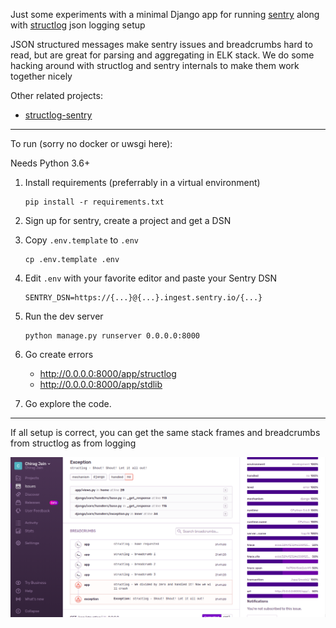 Just some experiments with a minimal Django app for running [sentry](https://sentry.io/) along with [structlog](structlog.org) json logging setup

JSON structured messages make sentry issues and breadcrumbs hard to read, but are great for parsing and aggregating in ELK stack. 
We do some hacking around with structlog and sentry internals to make them work together nicely

Other related projects:

- [structlog-sentry](https://github.com/kiwicom/structlog-sentry)

---

To run (sorry no docker or uwsgi here):

Needs Python 3.6+

1. Install requirements (preferrably in a virtual environment)

    ```shell
    pip install -r requirements.txt
    ```

2. Sign up for sentry, create a project and get a DSN

3. Copy `.env.template` to `.env`

    ```shell
    cp .env.template .env
    ```

4. Edit `.env` with your favorite editor and paste your Sentry DSN

    ```
    SENTRY_DSN=https://{...}@{...}.ingest.sentry.io/{...}
    ```

5. Run the dev server
 
    ```shell
    python manage.py runserver 0.0.0.0:8000
    ```

6. Go create errors
    - http://0.0.0.0:8000/app/structlog
    - http://0.0.0.0:8000/app/stdlib

7. Go explore the code.

---

If all setup is correct, you can get the same stack frames and breadcrumbs from structlog as from logging

![](./screens/structlog_sentry_trace.png) 